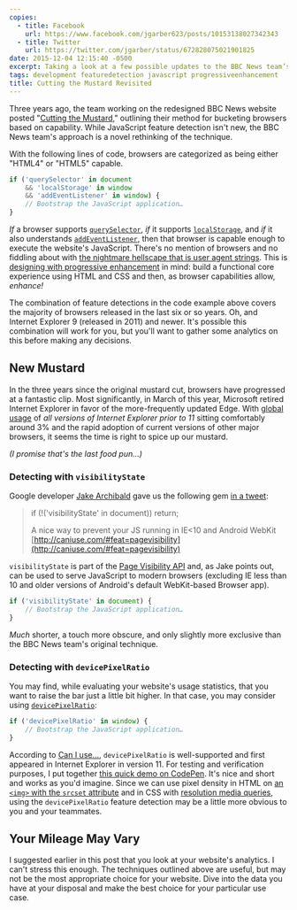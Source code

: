 ```yaml
---
copies:
  - title: Facebook
    url: https://www.facebook.com/jgarber623/posts/10153138027342343
  - title: Twitter
    url: https://twitter.com/jgarber/status/672828075021901825
date: 2015-12-04 12:15:40 -0500
excerpt: Taking a look at a few possible updates to the BBC News team’s classic JavaScript feature detection.
tags: development featuredetection javascript progressiveenhancement
title: Cutting the Mustard Revisited
---
```


Three years ago, the team working on the redesigned BBC News website posted "[Cutting the Mustard](http://responsivenews.co.uk/post/18948466399/cutting-the-mustard)," outlining their method for bucketing browsers based on capability. While JavaScript feature detection isn't new, the BBC News team's approach is a novel rethinking of the technique.

With the following lines of code, browsers are categorized as being either "HTML4" or "HTML5" capable.

```js
if ('querySelector' in document
    && 'localStorage' in window
    && 'addEventListener' in window) {
    // Bootstrap the JavaScript application…
}
```

_If_ a browser supports [`querySelector`](https://developer.mozilla.org/en-US/docs/Web/API/Document/querySelector), _if_ it supports [`localStorage`](https://developer.mozilla.org/en-US/docs/Web/API/Window/localStorage), and _if_ it also understands [`addEventListener`](https://developer.mozilla.org/en-US/docs/Web/API/EventTarget/addEventListener), then that browser is capable enough to execute the website's JavaScript. There's no mention of browsers and no fiddling about with [the nightmare hellscape that is user agent strings](http://useragentstring.com/pages/useragentstring.php). This is [designing with progressive enhancement](/posts/designing-with-progressive-enhancement) in mind: build a functional core experience using HTML and CSS and then, as browser capabilities allow, _enhance!_

The combination of feature detections in the code example above covers the majority of browsers released in the last six or so years. Oh, and Internet Explorer 9 (released in 2011) and newer. It's possible this combination will work for you, but you'll want to gather some analytics on this before making any decisions.

## New Mustard

In the three years since the original mustard cut, browsers have progressed at a fantastic clip. Most significantly, in March of this year, Microsoft retired Internet Explorer in favor of the more-frequently updated Edge. With [global usage](http://caniuse.com/usage-table) of _all versions of Internet Explorer prior to 11_ sitting comfortably around 3% and the rapid adoption of current versions of other major browsers, it seems the time is right to spice up our mustard.

_(I promise that's the last food pun…)_

### Detecting with `visibilityState`

Google developer [Jake Archibald](https://jakearchibald.com/) gave us the following gem [in a tweet](https://twitter.com/jaffathecake/status/570872103227953153):

> if (!('visibilityState' in document)) return;
>
> A nice way to prevent your JS running in IE<10 and Android WebKit [http://caniuse.com/#feat=pagevisibility](http://caniuse.com/#feat=pagevisibility)

`visibilityState` is part of the [Page Visibility API](https://developer.mozilla.org/en-US/docs/Web/API/Page_Visibility_API) and, as Jake points out, can be used to serve JavaScript to modern browsers (excluding IE less than 10 and older versions of Android's default WebKit-based Browser app).

```js
if ('visibilityState' in document) {
    // Bootstrap the JavaScript application…
}
```

_Much_ shorter, a touch more obscure, and only slightly more exclusive than the BBC News team's original technique.

### Detecting with `devicePixelRatio`

You may find, while evaluating your website's usage statistics, that you want to raise the bar just a little bit higher. In that case, you may consider using [`devicePixelRatio`](https://developer.mozilla.org/en-US/docs/Web/API/Window/devicePixelRatio):

```js
if ('devicePixelRatio' in window) {
    // Bootstrap the JavaScript application…
}
```

According to [Can I use…](http://caniuse.com/#search=devicepixelratio), `devicePixelRatio` is well-supported and first appeared in Internet Explorer in version 11. For testing and verification purposes, I put together [this quick demo on CodePen](http://codepen.io/jgarber/pen/PZowBG). It's nice and short and works as you'd imagine. Since we can use pixel density in HTML on [an `<img>` with the `srcset` attribute](https://developer.mozilla.org/en-US/docs/Web/HTML/Element/img) and in CSS with [resolution media queries](http://www.w3.org/TR/css3-mediaqueries/#resolution), using the `devicePixelRatio` feature detection may be a little more obvious to you and your teammates.

## Your Mileage May Vary

I suggested earlier in this post that you look at your website's analytics. I can't stress this enough. The techniques outlined above are useful, but may not be the most appropriate choice for your website. Dive into the data you have at your disposal and make the best choice for your particular use case.